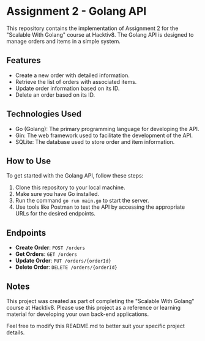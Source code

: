 # Assignment 2 - Golang API

This repository contains the implementation of Assignment 2 for the "Scalable With Golang" course at Hacktiv8. The Golang API is designed to manage orders and items in a simple system.

## Features
- Create a new order with detailed information.
- Retrieve the list of orders with associated items.
- Update order information based on its ID.
- Delete an order based on its ID.

## Technologies Used
- Go (Golang): The primary programming language for developing the API.
- Gin: The web framework used to facilitate the development of the API.
- SQLite: The database used to store order and item information.

## How to Use
To get started with the Golang API, follow these steps:

1. Clone this repository to your local machine.
2. Make sure you have Go installed.
3. Run the command `go run main.go` to start the server.
4. Use tools like Postman to test the API by accessing the appropriate URLs for the desired endpoints.

## Endpoints
- **Create Order**: `POST /orders`
- **Get Orders**: `GET /orders`
- **Update Order**: `PUT /orders/{orderId}`
- **Delete Order**: `DELETE /orders/{orderId}`

## Notes
This project was created as part of completing the "Scalable With Golang" course at Hacktiv8. Please use this project as a reference or learning material for developing your own back-end applications.

Feel free to modify this README.md to better suit your specific project details.
